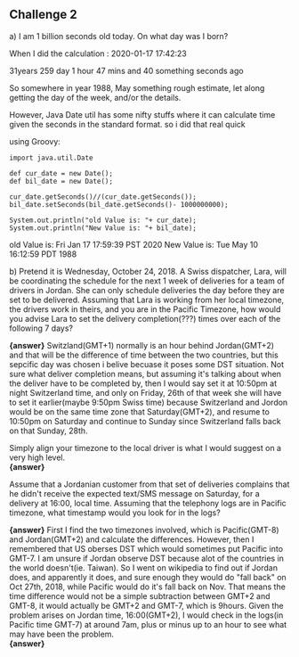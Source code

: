 ## Challenge 2

a) I am 1 billion seconds old today. On what day was I born?

When I did the calculation : 2020-01-17 17:42:23

31years 259 day 1 hour 47 mins and 40 something seconds ago
 
So somewhere in year 1988, May something rough estimate, let along getting the day of the week, and/or the details.  

However, Java Date util has some nifty stuffs where it can calculate time given the seconds in the standard format. so i did that real quick 

using Groovy:
```
import java.util.Date

def cur_date = new Date();
def bil_date = new Date();

cur_date.getSeconds()//(cur_date.getSeconds());
bil_date.setSeconds(bil_date.getSeconds()- 1000000000);

System.out.println("old Value is: "+ cur_date);
System.out.println("New Value is: "+ bil_date);
```

old Value is: Fri Jan 17 17:59:39 PST 2020
New Value is: Tue May 10 16:12:59 PDT 1988


b) Pretend it is Wednesday, October 24, 2018. A Swiss dispatcher, Lara, will be coordinating the schedule for the next 1 week of deliveries for a team of drivers in Jordan. She can only schedule deliveries the day before they are set to be delivered. Assuming that Lara is working from her local timezone, the drivers work in theirs, and you are in the Pacific Timezone, how would you advise Lara to set the delivery completion(???) times over each of the following 7 days?

**{answer}**
Switzland(GMT+1) normally is an hour behind Jordan(GMT+2) and that will be the difference of time between the two countries, but this sepcific day was chosen i belive becuase it poses some DST situation.  Not sure what deliver completion means, but assuming it's talking about when the deliver have to be completed by, then I would say set it at 10:50pm at night Switzerland time, and only on Friday, 26th of that week she will have to set it earlier(maybe 9:50pm Swiss time) because Switzerland and Jordon would be on the same time zone that Saturday(GMT+2), and resume to 10:50pm on Saturday and continue to Sunday since Switzerland falls back on that Sunday, 28th.  

Simply align your timezone to the local driver is what I would suggest on a very high level.  
**{answer}**

Assume that a Jordanian customer from that set of deliveries complains that he didn't receive the expected text/SMS message on Saturday, for a delivery at 16:00, local time. Assuming that the telephony logs are in Pacific timezone, what timestamp would you look for in the logs?

**{answer}**
First I find the two timezones involved, which is Pacific(GMT-8) and Jordan(GMT+2) and calculate the differences.  However, then I remembered that US oberses DST which would sometimes put Pacific into GMT-7.  I am unsure if Jordan observe DST because alot of the countries in the world doesn't(ie. Taiwan). So I went on wikipedia to find out if Jordan does, and apparently it does, and sure enough they would do "fall back" on Oct 27th, 2018, while Pacific would do it's fall back on Nov.  That means the time difference would not be a simple subtraction between GMT+2 and GMT-8, it would actually be GMT+2 and GMT-7, which is 9hours.  Given the problem arises on Jordan time, 16:00(GMT+2), I would check in the logs(in Pacific time GMT-7) at around 7am, plus or minus up to an hour to see what may have been the problem.   
**{answer}**

